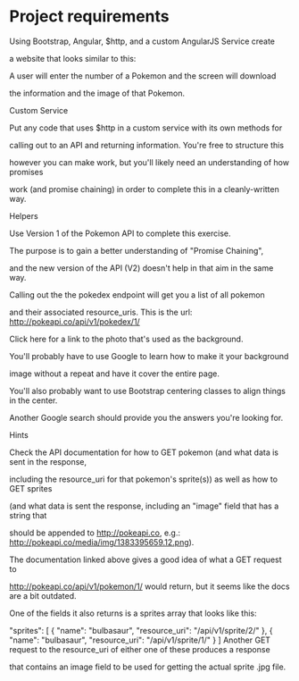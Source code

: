 Project requirements
=====================

Using Bootstrap, Angular, $http, and a custom AngularJS Service create 

a website that looks similar to this:

A user will enter the number of a Pokemon and the screen will download 

the information and the image of that Pokemon.

Custom Service

Put any code that uses $http in a custom service with its own methods for 

calling out to an API and returning information. You're free to structure this 

however you can make work, but you'll likely need an understanding of how promises 

work (and promise chaining) in order to complete this in a cleanly-written way.

Helpers

Use Version 1 of the Pokemon API to complete this exercise. 

The purpose is to gain a better understanding of "Promise Chaining", 

and the new version of the API (V2) doesn't help in that aim in the same way.

Calling out the the pokedex endpoint will get you a list of all pokemon 

and their associated resource_uris. This is the url: http://pokeapi.co/api/v1/pokedex/1/

Click here for a link to the photo that's used as the background. 

You'll probably have to use Google to learn how to make it your background 

image without a repeat and have it cover the entire page.

You'll also probably want to use Bootstrap centering classes to align things in the center. 

Another Google search should provide you the answers you're looking for.

Hints

Check the API documentation for how to GET pokemon (and what data is sent in the response, 

including the resource_uri for that pokemon's sprite(s)) as well as how to GET sprites 

(and what data is sent the response, including an "image" field that has a string that 

should be appended to http://pokeapi.co, e.g.: http://pokeapi.co/media/img/1383395659.12.png).

The documentation linked above gives a good idea of what a GET request to 

http://pokeapi.co/api/v1/pokemon/1/ would return, but it seems like the docs are a bit outdated. 

One of the fields it also returns is a sprites array that looks like this:

"sprites": [
        {
            "name": "bulbasaur",
            "resource_uri": "/api/v1/sprite/2/"
        },
        {
            "name": "bulbasaur",
            "resource_uri": "/api/v1/sprite/1/"
        }
    ]
Another GET request to the resource_uri of either one of these produces a response 

that contains an image field to be used for getting the actual sprite .jpg file.

